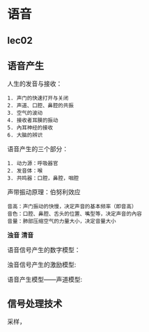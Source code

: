 # 语音
lec02
---
## 语音产生
人生的发音与接收：

	1. 声门的快速打开与关闭
	2. 声道、口腔、鼻腔的共振
	3. 空气的波动
	4. 接收者耳膜的振动
	5. 內耳神经的接收
	6. 大脑的辨识

语音产生的三个部分：

	1. 动力源：呼吸器官
	2. 发音体：喉
	3. 共鸣器：口腔，鼻腔，咽腔


声带振动原理：伯努利效应

	音高：声门振动的快慢，决定声音的基本频率（即音高）
	音色：口腔、鼻腔、舌头的位置、嘴型等，决定声音的內容
	音量：肺部压缩空气的力量大小，决定音量大小

**浊音**
**清音**

语音信号产生的数字模型：
<pic>

浊音信号产生的激励模型:

语音产生模型——声道模型:


## 信号处理技术
采样，
